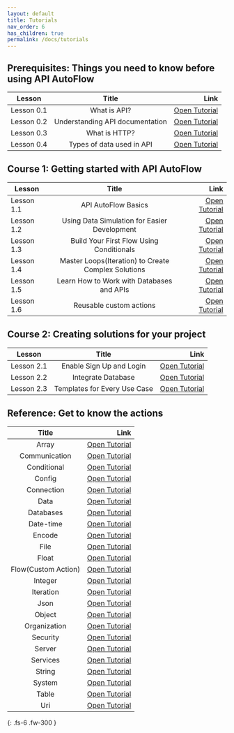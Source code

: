```yaml
---
layout: default
title: Tutorials
nav_order: 6
has_children: true
permalink: /docs/tutorials
---
```


## Prerequisites:  Things you need to know before using API AutoFlow

| Lesson        | Title           | Link  |
| ------------- |:-------------:| -----:|
| Lesson 0.1  | What is API?  | [Open Tutorial](https://docs.apiautoflow.com/docs/tutorials/prerequisites/lesson-1-what-is-api) |
| Lesson 0.2  | Understanding API documentation | [Open Tutorial](https://docs.apiautoflow.com/docs/tutorials/prerequisites/lesson-2-understanding-api-documentations) |
| Lesson 0.3  | What is HTTP? | [Open Tutorial](https://docs.apiautoflow.com/docs/tutorials/prerequisites/lesson-3-what-is-http) |
| Lesson 0.4  | Types of data used in API  | [Open Tutorial](https://docs.apiautoflow.com/docs/tutorials/prerequisites/lesson-4-types-of-data-used-in-api) |


## Course 1:  Getting started with API AutoFlow

| Lesson       | Title           | Link  |
| ------------- |:-------------:| -----:|
| Lesson 1.1  | API AutoFlow Basics  | [Open Tutorial](https://docs.apiautoflow.com/docs/tutorials/course-1-basics/lesson-1-api-autoflow-basics) |
| Lesson 1.2  | Using Data Simulation for Easier Development | [Open Tutorial](https://docs.apiautoflow.com/docs/tutorials/course-1-basics/lesson-2-using-data-simulation-for-easier-development) |
| Lesson 1.3  | Build Your First Flow Using Conditionals | [Open Tutorial](https://docs.apiautoflow.com/docs/tutorials/course-1-basics/lesson-3-build-your-first-flow-using-conditionals) |
| Lesson 1.4  | Master Loops(Iteration) to Create Complex Solutions | [Open Tutorial](https://docs.apiautoflow.com/docs/tutorials/course-1-basics/lesson-4-master-loops-iterations-to-create-complex-solutions) |
| Lesson 1.5  | Learn How to Work with Databases and APIs | [Open Tutorial](https://docs.apiautoflow.com/docs/tutorials/course-1-basics/lesson-5-learn-how-to-work-with-databases-and-apis) |
| Lesson 1.6  | Reusable custom actions | [Open Tutorial](https://docs.apiautoflow.com/docs/tutorials/course-1-basics/lesson-6-reusable-custom-actions) |


## Course 2: Creating solutions for your project

| Lesson        | Title           | Link  |
| ------------- |:-------------:| -----:|
| Lesson 2.1  | Enable Sign Up and Login  | [Open Tutorial](https://docs.apiautoflow.com/docs/tutorials/course-2-creating-solutions/lesson-1-enable-signup-and-login) |
| Lesson 2.2  | Integrate Database  | [Open Tutorial](https://docs.apiautoflow.com/docs/tutorials/course-2-creating-solutions/lesson-2-integrate-database) |
| Lesson 2.3  | Templates for Every Use Case  | [Open Tutorial](https://docs.apiautoflow.com/docs/tutorials/course-2-creating-solutions/lesson-3-templates-for-every-use-case) |


## Reference:  Get to know the actions

| Title           | Link  |
|:-------------:| -----:|
| Array  | [Open Tutorial](https://docs.apiautoflow.com/docs/actions/array) |
| Communication | [Open Tutorial](https://docs.apiautoflow.com/docs/actions/communication) |
| Conditional | [Open Tutorial](https://docs.apiautoflow.com/docs/actions/conditional) |
| Config | [Open Tutorial](https://docs.apiautoflow.com/docs/actions/config) |
| Connection | [Open Tutorial](https://docs.apiautoflow.com/docs/actions/connection) |
| Data | [Open Tutorial](https://docs.apiautoflow.com/docs/actions/data) |
| Databases | [Open Tutorial](https://docs.apiautoflow.com/docs/actions/databases) |
| Date-time | [Open Tutorial](https://docs.apiautoflow.com/docs/actions/date-time) |
| Encode | [Open Tutorial](https://docs.apiautoflow.com/docs/actions/encode) |
| File | [Open Tutorial](https://docs.apiautoflow.com/docs/actions/file) |
| Float | [Open Tutorial](https://docs.apiautoflow.com/docs/actions/float) |
| Flow(Custom Action) | [Open Tutorial](https://docs.apiautoflow.com/docs/actions/custom-action) |
| Integer | [Open Tutorial](https://docs.apiautoflow.com/docs/actions/integer) |
| Iteration | [Open Tutorial](https://docs.apiautoflow.com/docs/actions/itegration) |
| Json | [Open Tutorial](https://docs.apiautoflow.com/docs/actions/json) |
| Object | [Open Tutorial](https://docs.apiautoflow.com/docs/actions/object) |
| Organization | [Open Tutorial](https://docs.apiautoflow.com/docs/actions/organization) |
| Security | [Open Tutorial](https://docs.apiautoflow.com/docs/actions/security) |
| Server | [Open Tutorial](https://docs.apiautoflow.com/docs/actions/server) |
| Services | [Open Tutorial](https://docs.apiautoflow.com/docs/actions/services) |
| String | [Open Tutorial](https://docs.apiautoflow.com/docs/actions/string) |
| System | [Open Tutorial](https://docs.apiautoflow.com/docs/actions/system) |
| Table | [Open Tutorial](https://docs.apiautoflow.com/docs/actions/table) |
| Uri | [Open Tutorial](https://docs.apiautoflow.com/docs/actions/uri) |



{: .fs-6 .fw-300 }

